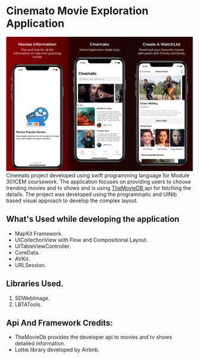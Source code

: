 # Cinemato Movie Exploration Application

<img src="banner.png" />
Cinemato project developed using swift programming language for Module 301CEM coursework. The application focuses on providing users to choose trending movies and tv shows and is using <a href="https://developers.themoviedb.org/"> TheMovieDB </a> api for fetching the details. The project was developed using the programmatic and UINib based visual approach to develop the complex layout.

## What's Used while developing the application 
- MapKit Framework.
- UICollectionView with Flow and Compositional Layout.
- UITableViewController.
- CoreData.
- AVKit.
- URLSession.

## Libraries Used.
1. SDWebImage.
2. LBTATools.

## Api And Framework Credits:
- TheMovieDb provides the developer api to movies and tv shows detailed information.
- Lottie library developed by Airbnb.
  

